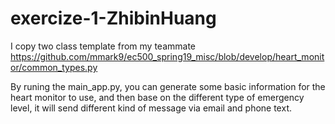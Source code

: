 # exercize-1-ZhibinHuang



I copy two class template from my teammate https://github.com/mmark9/ec500_spring19_misc/blob/develop/heart_monitor/common_types.py

By runing the main_app.py, you can generate some basic information for the heart monitor to use, and then base on the different type of emergency level, it will send different kind of message via email and phone text.
